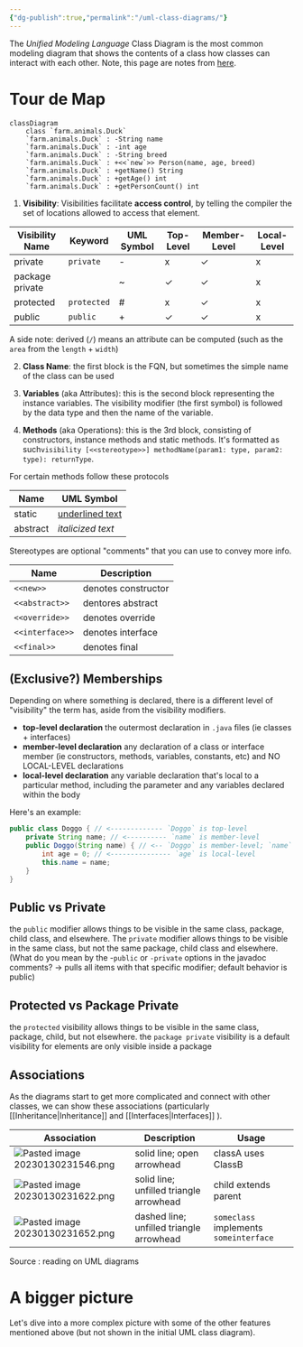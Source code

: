 ```yaml
---
{"dg-publish":true,"permalink":"/uml-class-diagrams/"}
---
```


The *Unified Modeling Language* Class Diagram is the most common modeling diagram that shows the contents of a class how classes can interact with each other. Note, this page are notes from [here](implements).  
# Tour de Map 
```mermaid
classDiagram
    class `farm.animals.Duck`
    `farm.animals.Duck` : -String name
    `farm.animals.Duck` : -int age
    `farm.animals.Duck` : -String breed
    `farm.animals.Duck` : +<<`new`>> Person(name, age, breed)
    `farm.animals.Duck` : +getName() String
    `farm.animals.Duck` : +getAge() int
    `farm.animals.Duck` : +getPersonCount() int
```
1. **Visibility**: Visibilities facilitate **access control**, by telling the compiler the set of locations allowed to access that element. 

| Visibility Name | Keyword     | UML Symbol | Top-Level | Member-Level | Local-Level |
| --------------- | ----------- | ---------- | --------- | ------------ | ----------- |
| private         | `private`   | -          | x         | ✓            | x           |
| package private |             | ~          | ✓         | ✓            | x           |
| protected       | `protected` | #          | x         | ✓            | x           |
| public          | `public`    | +          | ✓         | ✓            | x            |
A side note: derived (`/`) means an attribute can be computed (such as the `area` from the `length` + `width`)

2. **Class Name**: the first block is the FQN, but sometimes the simple name of the class can be used 

3. **Variables** (aka Attributes): this is the second block representing the instance variables. The visibility modifier (the first symbol) is followed by the data type and then the name of the variable.

4. **Methods** (aka Operations): this is the 3rd block, consisting of constructors, instance methods and static methods. It's formatted as such`visibility [<<stereotype>>] methodName(param1: type, param2: type): returnType`. 

For certain methods follow these protocols

| Name            | UML Symbol             |
| --------------- | ---------------------- |
| static | <u>underlined text</u> |
| abstract        | *italicized text*                       | 

Stereotypes are optional "comments" that you can use to convey more info. 

| Name            | Description         |
| --------------- | ------------------- |
| `<<new>>`       | denotes constructor |
| `<<abstract>>`  | dentores abstract   |
| `<<override>>`  | denotes override    |
| `<<interface>>` | denotes interface   |
| `<<final>>`     | denotes final                    |

## (Exclusive?) Memberships
Depending on where something is declared, there is a different level of "visibility" the term has, aside from the visibility modifiers.  
- **top-level declaration** the outermost declaration in `.java` files (ie classes + interfaces)
- **member-level declaration** any declaration of a class or interface member (ie constructors, methods, variables, constants, etc) and NO LOCAL-LEVEL declarations 
- **local-level declaration** any variable declaration that's local to a particular method, including the parameter and any variables declared within the body 

Here's an example: 
```java
public class Doggo { // <------------- `Doggo` is top-level
    private String name; // <---------- `name` is member-level
    public Doggo(String name) { // <-- `Doggo` is member-level; `name` is local-level
        int age = 0; // <--------------- `age` is local-level
        this.name = name;
    } 
} 
```

## Public vs Private 
the `public` modifier allows things to be visible in the same class, package, child class, and elsewhere. The `private` modifier allows things to be visible in the same class, but not the same package, child class and elsewhere.  (What do you mean by the -`public` or `-private` options in the javadoc comments? -> pulls all items with that specific modifier; default behavior is public)
## Protected vs Package Private
the `protected` visibility allows things to be visible in the same class, package, child, but not elsewhere. the `package private` visibility is a default visibility for elements are only visible inside a package
## Associations 
As the diagrams start to get more complicated and connect with other classes, we can show these associations (particularly [[Inheritance\|Inheritance]] and [[Interfaces\|Interfaces]] ). 

| Association                          | Description                              | Usage                              |
| ------------------------------------ | ---------------------------------------- | ---------------------------------- |
| ![Pasted image 20230130231546.png](/img/user/Pasted%20image%2020230130231546.png) | solid line; open arrowhead               | classA uses ClassB                 |
| ![Pasted image 20230130231622.png](/img/user/Pasted%20image%2020230130231622.png) | solid line; unfilled triangle arrowhead  | child extends parent               |
| ![Pasted image 20230130231652.png](/img/user/Pasted%20image%2020230130231652.png) | dashed line; unfilled triangle arrowhead | `someclass` implements `someinterface` |                                                                            |                                    |

Source : reading on UML diagrams 
# A bigger picture 
Let's dive into a more complex picture with some of the other features mentioned above (but not shown in the initial UML class diagram). 